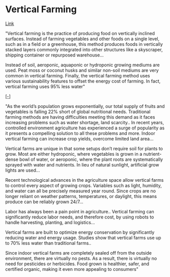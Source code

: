 # Vertical Farming

[Link](https://www.thebalancesmb.com/what-you-should-know-about-vertical-farming-4144786)

"Vertical farming is the practice of producing food on vertically
inclined surfaces. Instead of farming vegetables and other foods on a
single level, such as in a field or a greenhouse, this method produces
foods in vertically stacked layers commonly integrated into other
structures like a skyscraper, shipping container or repurposed
warehouse...

Instead of soil, aeroponic, aquaponic or hydroponic growing mediums
are used. Peat moss or coconut husks and similar non-soil mediums are
very common in vertical farming. Finally, the vertical farming method
uses various sustainability features to offset the energy cost of
farming. In fact, vertical farming uses 95% less water"

[[-]](https://www.plugandplaytechcenter.com/resources/indoor-vertical-farming-new-era-agriculture/)

"As the world’s population grows exponentially, our total supply of
fruits and vegetables is falling 22% short of global nutritional
needs. Traditional farming methods are having difficulties meeting
this demand as it faces increasing problems such as water shortage,
land scarcity.. In recent years, controlled environment agriculture
has experienced a surge of popularity as it presents a compelling
solution to all these problems and more. Indoor vertical farming can
increase crop yields, overcome limited land area...

Vertical farms are unique in that some setups don’t require soil for
plants to grow. Most are either hydroponic, where vegetables is grown
in a nutrient-dense bowl of water, or aeroponic, where the plant roots
are systematically sprayed with water and nutrients. In lieu of
natural sunlight, artificial grow lights are used...

Recent technological advances in the agriculture space allow vertical
farms to control every aspect of growing crops. Variables such as
light, humidity, and water can all be precisely measured year
round. Since crops are no longer reliant on weather patterns,
temperatures, or daylight, this means produce can be reliably grown
24/7...

Labor has always been a pain point in agriculture..  Vertical farming
can significantly reduce labor needs, and therefore cost, by using
robots to handle harvesting, planting, and logistics...

Vertical farms are built to optimize energy conservation by
significantly reducing water and energy usage. Studies show that
vertical farms use up to 70% less water than traditional farms..

Since indoor vertical farms are completely sealed off from the outside
environment, there are virtually no pests. As a result, there is
virtually no need for pesticides or herbicides. Food grown is
healthier, safer, and certified organic, making it even more appealing
to consumers"

